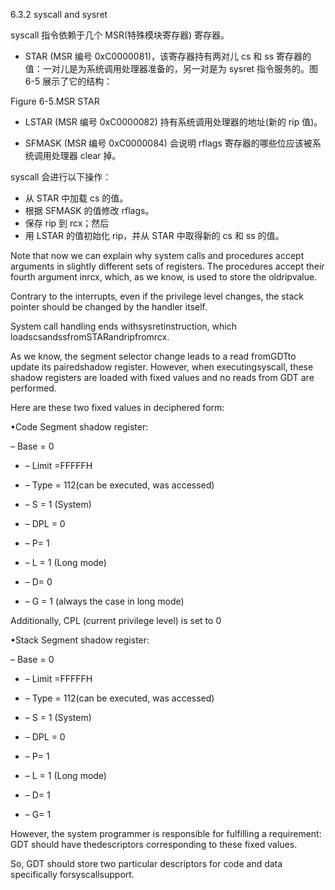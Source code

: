 6.3.2 syscall and sysret

syscall 指令依赖于几个 MSR\(特殊模块寄存器\) 寄存器。

* STAR \(MSR 编号 0xC0000081\)，该寄存器持有两对儿 cs 和 ss 寄存器的值：一对儿是为系统调用处理器准备的，另一对是为 sysret 指令服务的。图 6-5 展示了它的结构：



Figure 6-5.MSR STAR

* LSTAR \(MSR 编号 0xC0000082\) 持有系统调用处理器的地址\(新的 rip 值\)。

* SFMASK \(MSR 编号 0xC0000084\) 会说明 rflags 寄存器的哪些位应该被系统调用处理器 clear 掉。

syscall 会进行以下操作：

* 从 STAR 中加载 cs 的值。
* 根据 SFMASK 的值修改 rflags。
* 保存 rip 到 rcx；然后
* 用 LSTAR 的值初始化 rip，并从 STAR 中取得新的 cs 和 ss 的值。



Note that now we can explain why system calls and procedures accept arguments in slightly different sets of registers. The procedures accept their fourth argument inrcx, which, as we know, is used to store the oldripvalue.



Contrary to the interrupts, even if the privilege level changes, the stack pointer should be changed by the handler itself.

System call handling ends withsysretinstruction, which loadscsandssfromSTARandripfromrcx.

As we know, the segment selector change leads to a read fromGDTto update its pairedshadow register. However, when executingsyscall, these shadow registers are loaded with fixed values and no reads from GDT are performed.

Here are these two fixed values in deciphered form:

•Code Segment shadow register:

– Base = 0

* – Limit =FFFFFH

* – Type = 112\(can be executed, was accessed\)

* – S = 1 \(System\)

* – DPL = 0

* – P= 1

* – L = 1 \(Long mode\)

* – D= 0

* – G = 1 \(always the case in long mode\)

Additionally, CPL \(current privilege level\) is set to 0

•Stack Segment shadow register:

– Base = 0

* – Limit =FFFFFH

* – Type = 112\(can be executed, was accessed\)

* – S = 1 \(System\)

* – DPL = 0

* – P= 1

* – L = 1 \(Long mode\)

* – D= 1

* – G= 1



However, the system programmer is responsible for fulfilling a requirement: GDT should have thedescriptors corresponding to these fixed values.

So, GDT should store two particular descriptors for code and data specifically forsyscallsupport.

